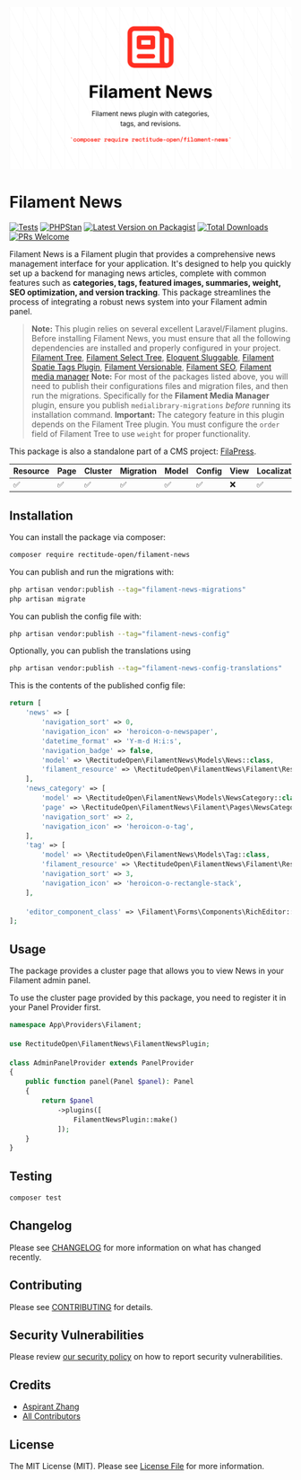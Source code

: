 ![Filament News Banner](./art/Filament%20News.png)
# Filament News

[![Tests](https://github.com/rectitude-open/filament-news/actions/workflows/run-tests.yml/badge.svg)](https://github.com/rectitude-open/filament-news/actions/workflows/run-tests.yml)
[![PHPStan](https://img.shields.io/badge/PHPStan-level%205-brightgreen)](https://phpstan.org/)
[![Latest Version on Packagist](https://img.shields.io/packagist/v/rectitude-open/filament-news.svg?style=flat-square)](https://packagist.org/packages/rectitude-open/filament-news)
[![Total Downloads](https://img.shields.io/packagist/dt/rectitude-open/filament-news.svg?style=flat-square)](https://packagist.org/packages/rectitude-open/filament-news)
[![PRs Welcome](https://img.shields.io/badge/PRs-welcome-brightgreen.svg?style=flat-square)](https://github.com/rectitude-open/filament-news/pulls)


Filament News is a Filament plugin that provides a comprehensive news management interface for your application. It's designed to help you quickly set up a backend for managing news articles, complete with common features such as **categories, tags, featured images, summaries, weight, SEO optimization, and version tracking**. This package streamlines the process of integrating a robust news system into your Filament admin panel.

> **Note:** This plugin relies on several excellent Laravel/Filament plugins. Before installing Filament News, you must ensure that all the following dependencies are installed and properly configured in your project.
[Filament Tree](https://github.com/solutionforest/filament-tree), [Filament Select Tree](https://github.com/CodeWithDennis/filament-select-tree), [Eloquent Sluggable](https://github.com/cviebrock/eloquent-sluggable), [Filament Spatie Tags Plugin](https://github.com/filamentphp/spatie-laravel-tags-plugin), [Filament Versionable](https://github.com/mansoorkhan96/filament-versionable), [Filament SEO](https://github.com/ralphjsmit/laravel-filament-seo), [Filament media manager](https://github.com/tomatophp/filament-media-manager)
> **Note:** For most of the packages listed above, you will need to publish their configurations files and migration files, and then run the migrations. Specifically for the **Filament Media Manager** plugin, ensure you publish `medialibrary-migrations` *before* running its installation command.
> **Important:** The category feature in this plugin depends on the Filament Tree plugin. You must configure the `order` field of Filament Tree to use `weight` for proper functionality.

This package is also a standalone part of a CMS project: [FilaPress](https://github.com/rectitude-open/filapress).

Resource | Page | Cluster | Migration | Model | Config | View | Localization
--- | --- | --- | --- | --- | --- | --- | ---
✅ | ✅ | ✅ | ✅ | ✅ | ✅ | ❌ | ✅  

## Installation


You can install the package via composer:

```bash
composer require rectitude-open/filament-news
```

You can publish and run the migrations with:

```bash
php artisan vendor:publish --tag="filament-news-migrations"
php artisan migrate
```

You can publish the config file with:

```bash
php artisan vendor:publish --tag="filament-news-config"
```

Optionally, you can publish the translations using

```bash
php artisan vendor:publish --tag="filament-news-config-translations"
```

This is the contents of the published config file:

```php
return [
    'news' => [
        'navigation_sort' => 0,
        'navigation_icon' => 'heroicon-o-newspaper',
        'datetime_format' => 'Y-m-d H:i:s',
        'navigation_badge' => false,
        'model' => \RectitudeOpen\FilamentNews\Models\News::class,
        'filament_resource' => \RectitudeOpen\FilamentNews\Filament\Resources\NewsResource::class,
    ],
    'news_category' => [
        'model' => \RectitudeOpen\FilamentNews\Models\NewsCategory::class,
        'page' => \RectitudeOpen\FilamentNews\Filament\Pages\NewsCategory::class,
        'navigation_sort' => 2,
        'navigation_icon' => 'heroicon-o-tag',
    ],
    'tag' => [
        'model' => \RectitudeOpen\FilamentNews\Models\Tag::class,
        'filament_resource' => \RectitudeOpen\FilamentNews\Filament\Resources\NewsTagResource::class,
        'navigation_sort' => 3,
        'navigation_icon' => 'heroicon-o-rectangle-stack',
    ],

    'editor_component_class' => \Filament\Forms\Components\RichEditor::class,
];
```

## Usage

The package provides a cluster page that allows you to view News in your Filament admin panel. 

To use the cluster page provided by this package, you need to register it in your Panel Provider first.

```php
namespace App\Providers\Filament;

use RectitudeOpen\FilamentNews\FilamentNewsPlugin;

class AdminPanelProvider extends PanelProvider
{
    public function panel(Panel $panel): Panel
    {
        return $panel
            ->plugins([
                FilamentNewsPlugin::make()
            ]);
    }
}
```

## Testing

```bash
composer test
```

## Changelog

Please see [CHANGELOG](CHANGELOG.md) for more information on what has changed recently.

## Contributing

Please see [CONTRIBUTING](.github/CONTRIBUTING.md) for details.

## Security Vulnerabilities

Please review [our security policy](../../security/policy) on how to report security vulnerabilities.

## Credits

- [Aspirant Zhang](https://github.com/aspirantzhang)
- [All Contributors](../../contributors)

## License

The MIT License (MIT). Please see [License File](LICENSE.md) for more information.
